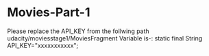 # Movies-Part-1
Please replace the API_KEY from the follwing path
udacity/moviesstage1/MoviesFragment
Variable is-:
static final String API_KEY="xxxxxxxxxxx";
